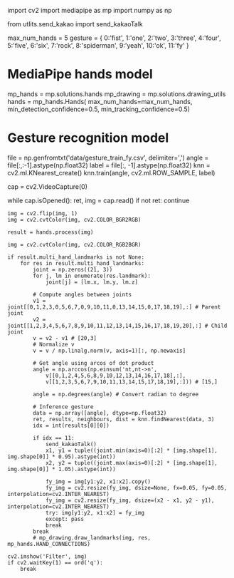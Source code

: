 import cv2
import mediapipe as mp
import numpy as np

from utlits.send_kakao import send_kakaoTalk

max_num_hands = 5
gesture = {
    0:'fist', 1:'one', 2:'two', 3:'three', 4:'four', 5:'five',
    6:'six', 7:'rock', 8:'spiderman', 9:'yeah', 10:'ok', 11:'fy'
}

# MediaPipe hands model
mp_hands = mp.solutions.hands
mp_drawing = mp.solutions.drawing_utils
hands = mp_hands.Hands(
    max_num_hands=max_num_hands,
    min_detection_confidence=0.5,
    min_tracking_confidence=0.5)

# Gesture recognition model
file = np.genfromtxt('data/gesture_train_fy.csv', delimiter=',')
angle = file[:,:-1].astype(np.float32)
label = file[:, -1].astype(np.float32)
knn = cv2.ml.KNearest_create()
knn.train(angle, cv2.ml.ROW_SAMPLE, label)

cap = cv2.VideoCapture(0)

while cap.isOpened():
    ret, img = cap.read()
    if not ret:
        continue

    img = cv2.flip(img, 1)
    img = cv2.cvtColor(img, cv2.COLOR_BGR2RGB)

    result = hands.process(img)

    img = cv2.cvtColor(img, cv2.COLOR_RGB2BGR)

    if result.multi_hand_landmarks is not None:
        for res in result.multi_hand_landmarks:
            joint = np.zeros((21, 3))
            for j, lm in enumerate(res.landmark):
                joint[j] = [lm.x, lm.y, lm.z]

            # Compute angles between joints
            v1 = joint[[0,1,2,3,0,5,6,7,0,9,10,11,0,13,14,15,0,17,18,19],:] # Parent joint
            v2 = joint[[1,2,3,4,5,6,7,8,9,10,11,12,13,14,15,16,17,18,19,20],:] # Child joint
            v = v2 - v1 # [20,3]
            # Normalize v
            v = v / np.linalg.norm(v, axis=1)[:, np.newaxis]

            # Get angle using arcos of dot product
            angle = np.arccos(np.einsum('nt,nt->n',
                v[[0,1,2,4,5,6,8,9,10,12,13,14,16,17,18],:], 
                v[[1,2,3,5,6,7,9,10,11,13,14,15,17,18,19],:])) # [15,]

            angle = np.degrees(angle) # Convert radian to degree

            # Inference gesture
            data = np.array([angle], dtype=np.float32)
            ret, results, neighbours, dist = knn.findNearest(data, 3)
            idx = int(results[0][0])

            if idx == 11:
                send_kakaoTalk()
                x1, y1 = tuple((joint.min(axis=0)[:2] * [img.shape[1], img.shape[0]] * 0.95).astype(int))
                x2, y2 = tuple((joint.max(axis=0)[:2] * [img.shape[1], img.shape[0]] * 1.05).astype(int))

                fy_img = img[y1:y2, x1:x2].copy()
                fy_img = cv2.resize(fy_img, dsize=None, fx=0.05, fy=0.05, interpolation=cv2.INTER_NEAREST)
                fy_img = cv2.resize(fy_img, dsize=(x2 - x1, y2 - y1), interpolation=cv2.INTER_NEAREST)
                try: img[y1:y2, x1:x2] = fy_img
                except: pass
                break
            break
            # mp_drawing.draw_landmarks(img, res, mp_hands.HAND_CONNECTIONS)

    cv2.imshow('Filter', img)
    if cv2.waitKey(1) == ord('q'):
        break
